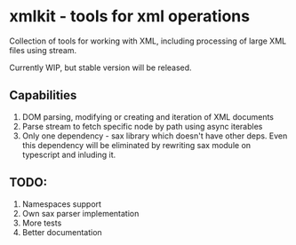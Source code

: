 # xmlkit - tools for xml operations

Collection of tools for working with XML, including processing of large XML 
files using stream.

Currently WIP, but stable version will be released.

## Capabilities
1. DOM parsing, modifying or creating and iteration of XML documents
2. Parse stream to fetch specific node by path using async iterables
3. Only one dependency - sax library which doesn't have other deps. Even this 
   dependency will be eliminated by rewriting sax module on typescript and 
   inluding it.

## TODO:
1. Namespaces support
2. Own sax parser implementation
3. More tests
4. Better documentation

